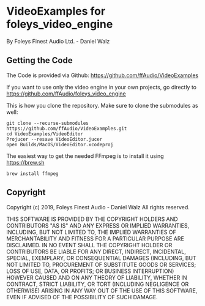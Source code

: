 VideoExamples for foleys_video_engine
=====================================

By Foleys Finest Audio Ltd. - Daniel Walz

Getting the Code
----------------

The Code is provided via Github: https://github.com/ffAudio/VideoExamples

If you want to use only the video engine in your own projects, go directly to
https://github.com/ffAudio/foleys_video_engine

This is how you clone the repository. Make sure to clone the submodules as well:

```
git clone --recurse-submodules https://github.com/ffAudio/VideoExamples.git
cd VideoExamples/VideoEditor
Projucer --resave VideoEditor.jucer
open Builds/MacOS/VideoEditor.xcodeproj
```

The easiest way to get the needed FFmpeg is to install it using https://brew.sh

```
brew install ffmpeg
```

Copyright
---------

 Copyright (c) 2019, Foleys Finest Audio - Daniel Walz
 All rights reserved.

 THIS SOFTWARE IS PROVIDED BY THE COPYRIGHT HOLDERS AND CONTRIBUTORS "AS IS" AND
 ANY EXPRESS OR IMPLIED WARRANTIES, INCLUDING, BUT NOT LIMITED TO, THE IMPLIED
 WARRANTIES OF MERCHANTABILITY AND FITNESS FOR A PARTICULAR PURPOSE ARE DISCLAIMED.
 IN NO EVENT SHALL THE COPYRIGHT HOLDER OR CONTRIBUTORS BE LIABLE FOR ANY DIRECT,
 INDIRECT, INCIDENTAL, SPECIAL, EXEMPLARY, OR CONSEQUENTIAL DAMAGES (INCLUDING,
 BUT NOT LIMITED TO, PROCUREMENT OF SUBSTITUTE GOODS OR SERVICES; LOSS OF USE,
 DATA, OR PROFITS; OR BUSINESS INTERRUPTION) HOWEVER CAUSED AND ON ANY THEORY OF
 LIABILITY, WHETHER IN CONTRACT, STRICT LIABILITY, OR TORT (INCLUDING NEGLIGENCE
 OR OTHERWISE) ARISING IN ANY WAY OUT OF THE USE OF THIS SOFTWARE, EVEN IF ADVISED
 OF THE POSSIBILITY OF SUCH DAMAGE.


